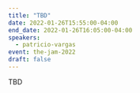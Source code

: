 ```yaml
---
title: "TBD"
date: 2022-01-26T15:55:00-04:00
end_date: 2022-01-26T16:05:00-04:00
speakers:
  - patricio-vargas
event: the-jam-2022
draft: false
---
```


TBD
